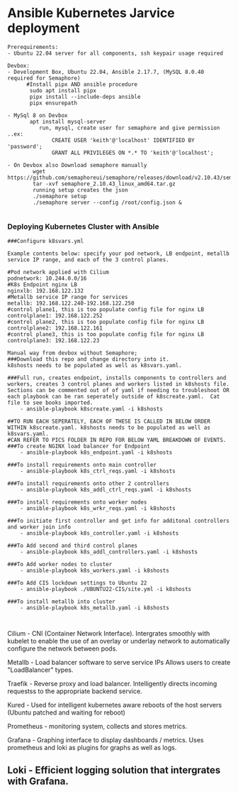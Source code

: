 
# Ansible Kubernetes Jarvice deployment
```
Prerequirements:
- Ubuntu 22.04 server for all components, ssh keypair usage required

Devbox:
- Development Box, Ubuntu 22.04, Ansible 2.17.7, (MySQL 8.0.40 required for Semaphore)
      #Install pipx AND ansible procedure
       sudo apt install pipx
       pipx install --include-deps ansible
       pipx ensurepath
  
- MySql 8 on Devbox
       apt install mysql-server
          run, mysql, create user for semaphore and give permission ..ex:
              CREATE USER 'keith'@'localhost' IDENTIFIED BY 'password';
              GRANT ALL PRIVILEGES ON *.* TO 'keith'@'localhost';
  
- On Devbox also Download semaphore manually  
        wget https://github.com/semaphoreui/semaphore/releases/download/v2.10.43/semaphore_2.10.43_linux_amd64.tar.gz
        tar -xvf semaphore_2.10.43_linux_amd64.tar.gz
        running setup creates the json
        ./semaphore setup
        ./semaphore server --config /root/config.json &
  
```


    


###  Deploying Kubernetes Cluster with Ansible
```
###Configure k8svars.yml

Example contents below: specify your pod network, LB endpoint, metallb service IP range, and each of the 3 control planes.   

#Pod network applied with Cilium
podnetwork: 10.244.0.0/16
#K8s Endpoint nginx LB
nginxlb: 192.168.122.132
#Metallb service IP range for services
metallb: 192.168.122.240-192.168.122.250
#control plane1, this is too populate config file for nginx LB
controlplane1: 192.168.122.252
#control plane2, this is too populate config file for nginx LB
controlplane2: 192.168.122.161
#control plane3, this is too populate config file for nginx LB
controlplane3: 192.168.122.23

Manual way from devbox without Semaphore;
###Download this repo and change directory into it.
k8shosts needs to be populated as well as k8svars.yaml.

###Full run, creates endpoint, installs components to controllers and workers, creates 3 control planes and workers listed in k8shosts file.  Sections can be commented out of of yaml if needing to troubleshoot OR each playbook can be ran seperately outside of k8screate.yaml.  Cat file to see books imported.
    - ansible-playbook k8screate.yaml -i k8shosts

##TO RUN EACH SEPERATELY, EACH OF THESE IS CALLED IN BELOW ORDER WITHIN k8screate.yaml. k8shosts needs to be populated as well as k8svars.yaml.
#CAN REFER TO PICS FOLDER IN REPO FOR BELOW YAML BREAKDOWN OF EVENTS.
###To create NGINX load balancer for Endpoint
    - ansible-playbook k8s_endpoint.yaml -i k8shosts

###To install requirements onto main controller
    - ansible-playbook k8s_ctrl_reqs.yaml -i k8shosts

###To install requirements onto other 2 controllers
    - ansible-playbook k8s_addl_ctrl_reqs.yaml -i k8shosts

###To install requirements onto worker nodes
    - ansible-playbook k8s_wrkr_reqs.yaml -i k8shosts

###To initiate first controller and get info for additonal controllers and worker join info
    - ansible-playbook k8s_controller.yaml -i k8shosts

###To Add second and third control planes
    - ansible-playbook k8s_addl_controllers.yaml -i k8shosts

###To Add worker nodes to cluster
    - ansible-playbook k8s_workers.yaml -i k8shosts

###To Add CIS lockdown settings to Ubuntu 22
    - ansible-playbook ./UBUNTU22-CIS/site.yml -i k8shosts

###To install metallb into cluster
    - ansible-playbook k8s_metallb.yaml -i k8shosts



```

Cilium - CNI (Container Network Interface). Intergrates smoothly with kubelet to enable the use of an overlay or underlay network to automatically configure the network between pods.

Metallb - Load balancer software to serve service IPs Allows users to create "LoadBalancer" types.

Traefik - Reverse proxy and load balancer.  Intelligently directs incoming requestss to the appropriate backend service.

Kured - Used for intelligent kubernetes aware reboots of the host servers (Ubuntu patched and waiting for reboot)

Prometheus - monitoring system, collects and stores metrics.

Grafana - Graphing interface  to display dashboards / metrics.  Uses prometheus and loki as plugins for graphs as well as logs.

Loki - Efficient logging solution that intergrates with Grafana.  
---

 
